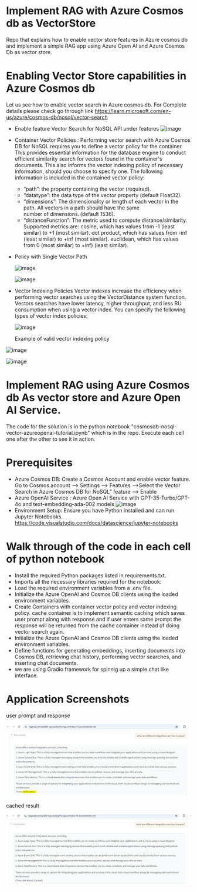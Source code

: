 # Implement RAG with Azure Cosmos db as VectorStore
Repo that explains how to enable vector store features in Azure cosmos db and implement
a simple RAG app using Azure Open AI and Azure Cosmos Db as vector store.

# Enabling Vector Store capabilities in Azure Cosmos db
Let us see how to enable vector search in Azure cosmos db. For Complete details please check go through link 
https://learn.microsoft.com/en-us/azure/cosmos-db/nosql/vector-search
  * Enable feature Vector Search for NoSQL API under features
    ![image](https://github.com/user-attachments/assets/5661f958-73b6-450e-9fb0-ab34d2895ca3)

  * Container Vector Policies :
     Performing vector search with Azure Cosmos DB for NoSQL requires you to define a vector policy for the container. This 
     provides essential information for the database 
     engine to conduct efficient similarity search for vectors found in the container's documents. This also informs the 
     vector indexing policy of necessary information,  should you choose to specify one. The following information is 
     included in the contained vector policy:

      * “path”: the property containing the vector (required).
      * “datatype”: the data type of the vector property (default Float32). 
      * “dimensions”: The dimensionality or length of each vector in the path. All vectors in a path should have the same  
        number of dimensions. (default 1536).
      * “distanceFunction”: The metric used to compute distance/similarity. Supported metrics are:
          cosine, which has values from -1 (least similar) to +1 (most similar).
          dot product, which has values from -inf (least similar) to +inf (most similar).
          euclidean, which has values from 0 (most similar) to +inf) (least similar).
       
  * Policy with Single Vector Path

    ![image](https://github.com/user-attachments/assets/431db8af-2f38-4a75-a8f3-57754301cbd1)

    ![image](https://github.com/user-attachments/assets/c1fb5164-da6b-433a-94ef-d858cab89916)

  * Vector Indexing Policies
    Vector indexes increase the efficiency when performing vector searches using the VectorDistance system function. Vectors searches have lower latency, higher throughput, 
    and less RU consumption when using a vector index. You can specify the following types of vector index policies:

    ![image](https://github.com/user-attachments/assets/ef812134-e02b-4ab4-a114-fbb9b05b7ea1)

    Example of valid vector indexing policy

   ![image](https://github.com/user-attachments/assets/9712e0d1-3921-4fd6-b69f-9c057a2b06d8)

   ![image](https://github.com/user-attachments/assets/8960d63c-95b3-4b45-94d1-5eb292d7552b)


# Implement RAG using Azure Cosmos db As vector store and Azure Open AI Service.

The code for the solution is in the python notebook "cosmosdb-nosql-vector-azureopenai-tutorial.ipynb" which is in the repo. Execute each cell one after the other to see it in action.

# Prerequisites
   * Azure Cosmos DB: Create a Cosmos Account and enable vector feature. Go to Cosmos account --> Settings --> Features -->Select the Vector Search in Azure Cosmos DB for NoSQL” feature --> Enable
   * Azure OpenAI Service : Azure Open AI Service with GPT-35-Turbo/GPT-4o and text-embedding-ada-002 models
     ![image](https://github.com/user-attachments/assets/52163ea1-3f38-4e29-b6c7-089491b8da19)
   * Environment Setup: Ensure you have Python installed and can run Jupyter Notebooks.
     https://code.visualstudio.com/docs/datascience/jupyter-notebooks
     
# Walk through of the code in each cell of python notebook
   * Install the required Python packages listed in requirements.txt.
   * Imports all the necessary libraries required for the notebook:
   * Load the required environment variables from a .env file.
   * Initialize the Azure OpenAI and Cosmos DB clients using the loaded environment variables.
   * Create Containers with container vector policy and vector indexing policy. cache container is to implement semantic caching which saves user prompt along with response and if user enters same prompt the response will be returned from the cache container instead of doing vector search again.
   * Initialize the Azure OpenAI and Cosmos DB clients using the loaded environment variables.
   * Define functions for generating embeddings, inserting documents into Cosmos DB, retrieving chat history, performing vector searches, and inserting chat documents.
   * we are using Gradio framework for spinnig up a simple chat like interface.
# Application Screenshots

  user prompt and response

  ![alt text](image.png)
  
  cached result

  ![alt text](image-1.png)